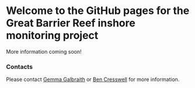 # Welcome to the GitHub pages for the Great Barrier Reef inshore monitoring project

More information coming soon!

### Contacts
Please contact [Gemma Galbraith](gemma.galbraith@jcu.edu.au) or [Ben Cresswell](benjamin.cresswell@jcu.edu.au) for more information.
